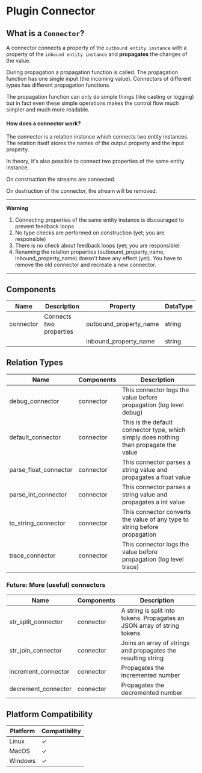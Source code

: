 # Plugin Connector

## What is a `Connector`?

A connector connects a property of the `outbound entity instance` with a property of the `inbound entity
instance` and **propagates** the changes of the value.

During propagation a propagation function is called. The propagation function has one single input (the
incoming value). Connectors of different types has different propagation functions.

The propagation function can only do simple things (like casting or logging) but in fact even these
simple operations makes the control flow much simpler and much more readable.

#### How does a connector work?

The connector is a relation instance which connects two entity instances. The relation itself stores
the names of the output property and the input property.

In theory, it's also possible to connect two properties of the same entity instance.

On construction the streams are connected.

On destruction of the connector, the stream will be removed.

---
**Warning**

1. Connecting properties of the same entity instance is discouraged to prevent feedback loops
2. No type checks are performed on construction (yet; you are responsible)
3. There is no check about feedback loops (yet; you are responsible)
4. Renaming the relation properties (outbound_property_name, inbound_property_name) doesn't have any
   effect (yet). You have to remove the old connector and recreate a new connector.

---

## Components

| Name      | Description             | Property               | DataType |
|-----------|-------------------------|------------------------|----------|
| connector | Connects two properties | outbound_property_name | string   |
|           |                         | inbound_property_name  | string   |

## Relation Types

| Name                  | Components | Description                                                                            |
|-----------------------|------------|----------------------------------------------------------------------------------------|
| debug_connector       | connector  | This connector logs the value before propagation (log level debug)                     |
| default_connector     | connector  | This is the default connector type, which simply does nothing than propagate the value |
| parse_float_connector | connector  | This connector parses a string value and propagates a float value                      |
| parse_int_connector   | connector  | This connector parses a string value and propagates a int value                        |
| to_string_connector   | connector  | This connector converts the value of any type to string before propagation             |
| trace_connector       | connector  | This connector logs the value before propagation (log level trace)                     |

### Future: More (useful) connectors

| Name                | Components | Description                                                              |
|---------------------|------------|--------------------------------------------------------------------------|
| str_split_connector | connector  | A string is split into tokens. Propagates an JSON array of string tokens |
| str_join_connector  | connector  | Joins an array of strings and propagates the resulting string            |
| increment_connector | connector  | Propagates the incremented number                                        |
| decrement_connector | connector  | Propagates the decremented number                                        |

## Platform Compatibility

| Platform | Compatibility |
|----------|---------------|
| Linux    | ✓             |
| MacOS    | ✓             |
| Windows  | ✓             |
